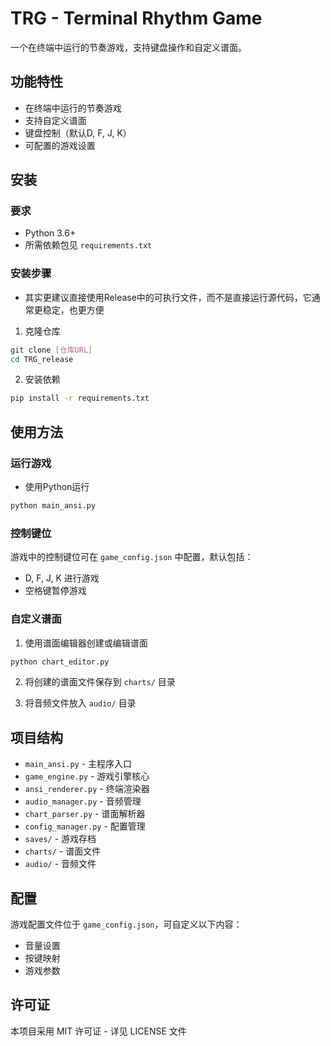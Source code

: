 # TRG - Terminal Rhythm Game

一个在终端中运行的节奏游戏，支持键盘操作和自定义谱面。

## 功能特性

- 在终端中运行的节奏游戏
- 支持自定义谱面
- 键盘控制（默认D, F, J, K）
- 可配置的游戏设置

## 安装

### 要求

- Python 3.6+
- 所需依赖包见 `requirements.txt`

### 安装步骤
* 其实更建议直接使用Release中的可执行文件，而不是直接运行源代码，它通常更稳定，也更方便

1. 克隆仓库
```bash
git clone [仓库URL]
cd TRG_release
```

2. 安装依赖
```bash
pip install -r requirements.txt
```

## 使用方法

### 运行游戏

* 使用Python运行
```bash
python main_ansi.py
```

### 控制键位

游戏中的控制键位可在 `game_config.json` 中配置，默认包括：
- D, F, J, K 进行游戏
- 空格键暂停游戏

### 自定义谱面

1. 使用谱面编辑器创建或编辑谱面
```bash
python chart_editor.py
```

2. 将创建的谱面文件保存到 `charts/` 目录

3. 将音频文件放入 `audio/` 目录

## 项目结构

- `main_ansi.py` - 主程序入口
- `game_engine.py` - 游戏引擎核心
- `ansi_renderer.py` - 终端渲染器
- `audio_manager.py` - 音频管理
- `chart_parser.py` - 谱面解析器
- `config_manager.py` - 配置管理
- `saves/` - 游戏存档
- `charts/` - 谱面文件
- `audio/` - 音频文件

## 配置

游戏配置文件位于 `game_config.json`，可自定义以下内容：
- 音量设置
- 按键映射
- 游戏参数

## 许可证

本项目采用 MIT 许可证 - 详见 LICENSE 文件
